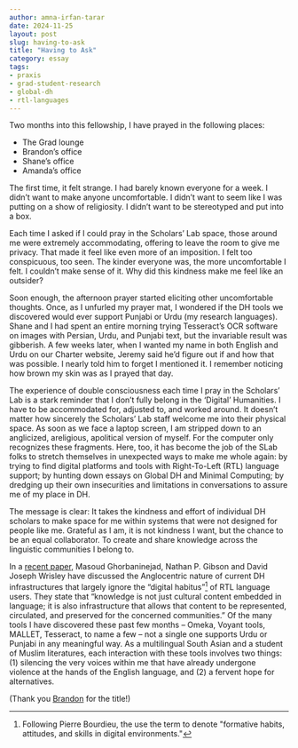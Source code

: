 ```yaml
---
author: amna-irfan-tarar
date: 2024-11-25
layout: post
slug: having-to-ask
title: "Having to Ask"
category: essay
tags:
- praxis
- grad-student-research
- global-dh
- rtl-languages
---
```

Two months into this fellowship, I have prayed in the following places:
-	The Grad lounge
-	Brandon’s office
-	Shane’s office
-	Amanda’s office

The first time, it felt strange. I had barely known everyone for a week. I didn’t want to make anyone uncomfortable. I didn’t want to seem like I was putting on a show of religiosity. I didn’t want to be stereotyped and put into a box. 

Each time I asked if I could pray in the Scholars’ Lab space, those around me were extremely accommodating, offering to leave the room to give me privacy. That made it feel like even more of an imposition. I felt too conspicuous, too seen. The kinder everyone was, the more uncomfortable I felt. I couldn’t make sense of it. Why did this kindness make me feel like an outsider? 

Soon enough, the afternoon prayer started eliciting other uncomfortable thoughts. Once, as I unfurled my prayer mat, I wondered if the DH tools we discovered would ever support Punjabi or Urdu (my research languages). Shane and I had spent an entire morning trying Tesseract’s OCR software on images with Persian, Urdu, and Punjabi text, but the invariable result was gibberish. A few weeks later, when I wanted my name in both English and Urdu on our Charter website, Jeremy said he’d figure out if and how that was possible. I nearly told him to forget I mentioned it. I remember noticing how brown my skin was as I prayed that day. 

The experience of double consciousness each time I pray in the Scholars’ Lab is a stark reminder that I don’t fully belong in the ‘Digital’ Humanities. I have to be accommodated for, adjusted to, and worked around. It doesn’t matter how sincerely the Scholars’ Lab staff welcome me into their physical space. As soon as we face a laptop screen, I am stripped down to an anglicized, areligious, apolitical version of myself. For the computer only recognizes these fragments. Here, too, it has become the job of the SLab folks to stretch themselves in unexpected ways to make me whole again: by trying to find digital platforms and tools with Right-To-Left (RTL) language support; by hunting down essays on Global DH and Minimal Computing; by dredging up their own insecurities and limitations in conversations to assure me of my place in DH. 

The message is clear: It takes the kindness and effort of individual DH scholars to make space for me within systems that were not designed for people like me. Grateful as I am, it is not kindness I want, but the chance to be an equal collaborator. To create and share knowledge across the linguistic communities I belong to. 

In a [recent paper](https://dhdebates.gc.cuny.edu/read/debates-in-the-digital-humanities-2023/section/51ad75ab-76a4-43f3-81f8-0b31e350ca9c#ch03), Masoud Ghorbaninejad, Nathan P. Gibson and David Joseph Wrisley have discussed the Anglocentric nature of current DH infrastructures that largely ignore the “digital habitus”[^1] of RTL language users. They state that “knowledge is not just cultural content embedded in language; it is also infrastructure that allows that content to be represented, circulated, and preserved for the concerned communities.” Of the many tools I have discovered these past few months – Omeka, Voyant tools, MALLET, Tesseract, to name a few – not a single one supports Urdu or Punjabi in any meaningful way. As a multilingual South Asian and a student of Muslim literatures, each interaction with these tools involves two things: (1) silencing the very voices within me that have already undergone violence at the hands of the English language, and (2) a fervent hope for alternatives. 

(Thank you [Brandon](https://scholarslab.lib.virginia.edu/people/brandon-walsh//) for the title!)

[^1]: Following Pierre Bourdieu, the use the term to denote "formative habits, attitudes, and skills in digital environments."
